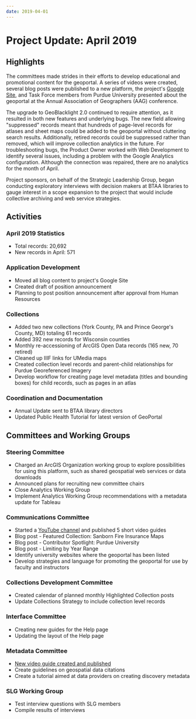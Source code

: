 ```yaml
---
date: 2019-04-01
---
```


# Project Update: April 2019

<!-- more -->

## Highlights

The committees made strides in their efforts to develop educational and
promotional content for the geoportal. A series of videos were created,
several blog posts were published to a new platform, the project's
[Google Site](https://sites.google.com/umn.edu/btaa-gdp/news),
and Task Force members from Purdue University presented about the
geoportal at the Annual Association of Geographers (AAG) conference.

The upgrade to GeoBlacklight 2.0 continued to require attention, as it
resulted in both new features and underlying bugs. The new field
allowing "suppressed" records meant that hundreds of page-level records
for atlases and sheet maps could be added to the geoportal without
cluttering search results. Additionally, retired records could be
suppressed rather than removed, which will improve collection analytics
in the future. For troubleshooting bugs, the Product Owner worked with
Web Development to identify several issues, including a problem with the
Google Analytics configuration. Although the connection was repaired,
there are no analytics for the month of April.

Project sponsors, on behalf of the Strategic Leadership Group, began
conducting exploratory interviews with decision makers at BTAA libraries
to gauge interest in a scope expansion to the project that would include
collective archiving and web service strategies.


## Activities

### April 2019 Statistics

* Total records: 20,692
* New records in April: 571 


### Application Development 

-   Moved all blog content to project's Google
    Site 
-   Created draft of position announcement
-   Planning to post position announcement after approval from Human
    Resources

### Collections

-   Added two new collections (York County, PA and Prince George's
    County, MD) totaling 61 records
-   Added 392 new records for Wisconsin counties
-   Monthly re-accessioning of ArcGIS Open Data records (165 new, 70
    retired)
-   Cleaned up IIIF links for UMedia maps
-   Created collection level records and parent-child relationships for
    Purdue Georeferenced Imagery
-   Develop workflow for creating page level metadata (titles and
    bounding boxes) for child records, such as pages in an atlas

### Coordination and Documentation

-   Annual Update sent to BTAA library directors
-   Updated Public Health Tutorial for latest version of GeoPortal

## Committees and Working Groups

### Steering Committee

-   Charged an ArcGIS Organization working group to explore
    possibilities for using this platform, such as shared geospatial
    web services or data downloads
-   Announced plans for recruiting new committee chairs
-   Close Analytics Working Group
-   Implement Analytics Working Group recommendations with a metadata
    update for Tableau
    
### Communications Committee

-   Started a [YouTube
    channel](https://www.youtube.com/channel/UCjVhRXpyIUdoWh0L-_0H_Tw) and published 5 short video guides
-   Blog post - Featured Collection: Sanborn Fire Insurance Maps
-   Blog post - Contributor Spotlight: Purdue University 
-   Blog post - Limiting by Year Range 
-   Identify university websites where the geoportal has been listed
-   Develop strategies and language for promoting the geoportal for use
    by faculty and instructors

### Collections Development Committee

-   Created calendar of planned monthly Highlighted Collection posts
-   Update Collections Strategy to include collection level records

### Interface Committee

-   Creating new guides for the Help page
-   Updating the layout of the Help page

### Metadata Committee

-   [New video guide created and
    published](https://www.youtube.com/watch?v=z7ELYT0pJuE)
-   Create guidelines on geospatial data citations
-   Create a tutorial aimed at data providers on creating discovery
    metadata

### SLG Working Group

-   Test interview questions with SLG members
-   Compile results of interviews
